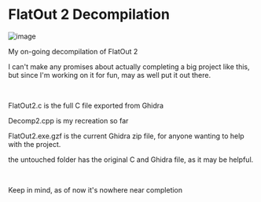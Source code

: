 # FlatOut 2 Decompilation
![image](https://github.com/ZackWilde27/FlatOut-2-decomp/assets/115175938/bf663310-558a-4638-8623-208c6d775c39)





My on-going decompilation of FlatOut 2


I can't make any promises about actually completing a big project like this, but since I'm working on it for fun, may as well put it out there.

<br>

FlatOut2.c is the full C file exported from Ghidra

Decomp2.cpp is my recreation so far

FlatOut2.exe.gzf is the current Ghidra zip file, for anyone wanting to help with the project.

the untouched folder has the original C and Ghidra file, as it may be helpful.

<br>

Keep in mind, as of now it's nowhere near completion
